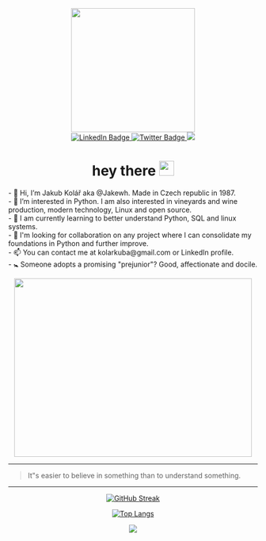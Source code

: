 <div id="header" align="center">
  <img src="https://d6f6d0kpz0gyr.cloudfront.net/uploads/images-archive/Blog/Gifs/undo.gif" width="250"/>
</div>
<div id="badges" align="center">
  <a href="https://www.linkedin.com/in/jakub-kol%C3%A1%C5%99-a9b694195/">
    <img src="https://img.shields.io/badge/LinkedIn-blue?style=for-the-badge&logo=linkedin&logoColor=white" alt="LinkedIn Badge"/>
  </a>
  <a href="https://twitter.com/_JakubKolar">
    <img src="https://img.shields.io/badge/Twitter-blue?style=for-the-badge&logo=twitter&logoColor=white" alt="Twitter Badge"/>
  </a>
  <img src="https://img.shields.io/badge/-linux-blue">
</div>
<div id="badges" align="center">
      <img src="https://komarev.com/ghpvc/?username=Jakewh&style=flat-square&color=blue" alt=""/>
</div>

<h1 align="center">
  hey there
  <img src="https://media.giphy.com/media/hvRJCLFzcasrR4ia7z/giphy.gif" width="30px"/>
</h1>
  
<p align="left">
- 👋 Hi, I’m Jakub Kolář aka @Jakewh. Made in Czech republic in 1987.<br>
- 👀 I’m interested in Python. I am also interested in vineyards and wine production, modern technology, Linux and open source.<br>
- 🌱 I am currently learning to better understand Python, SQL and linux systems.<br>
- 💞️ I'm looking for collaboration on any project where I can consolidate my foundations in Python and further improve.<br>
- 📫 You can contact me at kolarkuba@gmail.com or LinkedIn profile.<br>
- 🚼 Someone adopts a promising "prejunior"? Good, affectionate and docile.
</p>
  
<div align="center">
  <img src="https://media.giphy.com/media/xUA7bdpLxQhsSQdyog/giphy.gif" width="480" height="360"/>
</div>

<HR>
<blockquote>
      <p>It"s easier to believe in something than to understand something.</p>
    </blockquote>
<HR>
<div align="center">
      
[![GitHub Streak](http://github-readme-streak-stats.herokuapp.com?user=Jakewh&theme=dark&background=000000)](https://git.io/streak-stats)
      
[![Top Langs](https://github-readme-stats.vercel.app/api/top-langs/?username=Jakewh&layout=compact&theme=vision-friendly-dark)](https://github.com/anuraghazra/github-readme-stats)
 
  <div id="badges" align="center">
    <a href="https://twitter.com/_JakubKolar">
      <img src="https://img.shields.io/twitter/follow/_JakubKolar?style=social">
